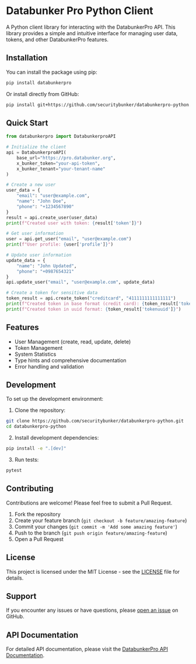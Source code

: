 # Databunker Pro Python Client

A Python client library for interacting with the DatabunkerPro API. This library provides a simple and intuitive interface for managing user data, tokens, and other DatabunkerPro features.

## Installation

You can install the package using pip:

```bash
pip install databunkerpro
```

Or install directly from GitHub:

```bash
pip install git+https://github.com/securitybunker/databunkerpro-python.git
```

## Quick Start

```python
from databunkerpro import DatabunkerproAPI

# Initialize the client
api = DatabunkerproAPI(
    base_url="https://pro.databunker.org",
    x_bunker_token="your-api-token",
    x_bunker_tenant="your-tenant-name"
)

# Create a new user
user_data = {
    "email": "user@example.com",
    "name": "John Doe",
    "phone": "+1234567890"
}
result = api.create_user(user_data)
print(f"Created user with token: {result['token']}")

# Get user information
user = api.get_user("email", "user@example.com")
print(f"User profile: {user['profile']}")

# Update user information
update_data = {
    "name": "John Updated",
    "phone": "+0987654321"
}
api.update_user("email", "user@example.com", update_data)

# Create a token for sensitive data
token_result = api.create_token("creditcard", "4111111111111111")
print(f"Created token in base format (credit card): {token_result['tokenbase']}")
print(f"Created token in uuid format: {token_result['tokenuuid']}")
```

## Features

- User Management (create, read, update, delete)
- Token Management
- System Statistics
- Type hints and comprehensive documentation
- Error handling and validation

## Development

To set up the development environment:

1. Clone the repository:
```bash
git clone https://github.com/securitybunker/databunkerpro-python.git
cd databunkerpro-python
```

2. Install development dependencies:
```bash
pip install -e ".[dev]"
```

3. Run tests:
```bash
pytest
```

## Contributing

Contributions are welcome! Please feel free to submit a Pull Request.

1. Fork the repository
2. Create your feature branch (`git checkout -b feature/amazing-feature`)
3. Commit your changes (`git commit -m 'Add some amazing feature'`)
4. Push to the branch (`git push origin feature/amazing-feature`)
5. Open a Pull Request

## License

This project is licensed under the MIT License - see the [LICENSE](LICENSE) file for details.

## Support

If you encounter any issues or have questions, please [open an issue](https://github.com/securitybunker/databunkerpro-python/issues) on GitHub.

## API Documentation

For detailed API documentation, please visit the [DatabunkerPro API Documentation](https://databunker.org/databunker-pro-docs/introduction/).
